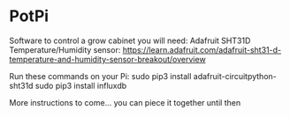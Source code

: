 # PotPi
Software to control a grow cabinet
you will need:
Adafruit SHT31D Temperature/Humidity sensor: https://learn.adafruit.com/adafruit-sht31-d-temperature-and-humidity-sensor-breakout/overview

Run these commands on your Pi:
sudo pip3 install adafruit-circuitpython-sht31d
sudo pip3 install influxdb

More instructions to come... you can piece it together until then
